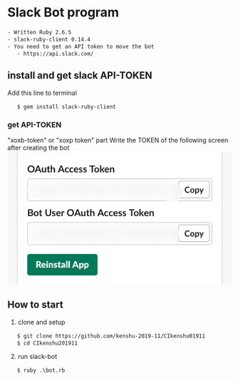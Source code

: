# Slack Bot program

```
- Written Ruby 2.6.5
- slack-ruby-client 0.14.4
- You need to get an API token to move the bot
   - https://api.slack.com/
```

## install and get slack API-TOKEN
  Add this line to terminal

```
   $ gem install slack-ruby-client
```

### get API-TOKEN<br>
"xoxb-token" or "xoxp token" part 
Write the TOKEN of the following screen after creating the bot
![getapitoken](https://github.com/kenshu-2019-11/CIkenshu201911/blob/master/iOS%20%E3%81%AE%E7%94%BB%E5%83%8F.png)

## How to start

1. clone and setup

```
   $ git clone https://github.com/kenshu-2019-11/CIkenshu01911
   $ cd CIkenshu201911
```

2. run slack-bot

```
   $ ruby .\bot.rb
```
